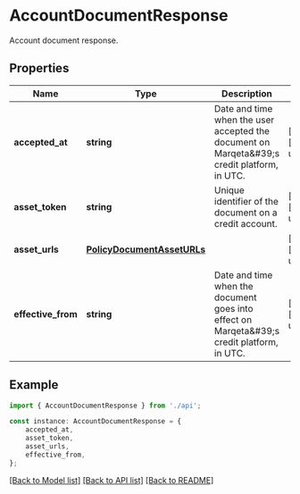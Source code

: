 # AccountDocumentResponse

Account document response.

## Properties

Name | Type | Description | Notes
------------ | ------------- | ------------- | -------------
**accepted_at** | **string** | Date and time when the user accepted the document on Marqeta\&#39;s credit platform, in UTC. | [optional] [default to undefined]
**asset_token** | **string** | Unique identifier of the document on a credit account. | [optional] [default to undefined]
**asset_urls** | [**PolicyDocumentAssetURLs**](PolicyDocumentAssetURLs.md) |  | [optional] [default to undefined]
**effective_from** | **string** | Date and time when the document goes into effect on Marqeta\&#39;s credit platform, in UTC. | [optional] [default to undefined]

## Example

```typescript
import { AccountDocumentResponse } from './api';

const instance: AccountDocumentResponse = {
    accepted_at,
    asset_token,
    asset_urls,
    effective_from,
};
```

[[Back to Model list]](../README.md#documentation-for-models) [[Back to API list]](../README.md#documentation-for-api-endpoints) [[Back to README]](../README.md)
